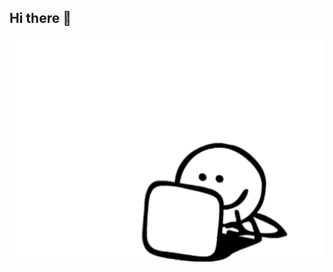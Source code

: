 ## Hi there 👋

<img src="https://github.com/Velsee/Velsee/blob/main/wave-hello.gif" alt="The Unlimited" width="600">
